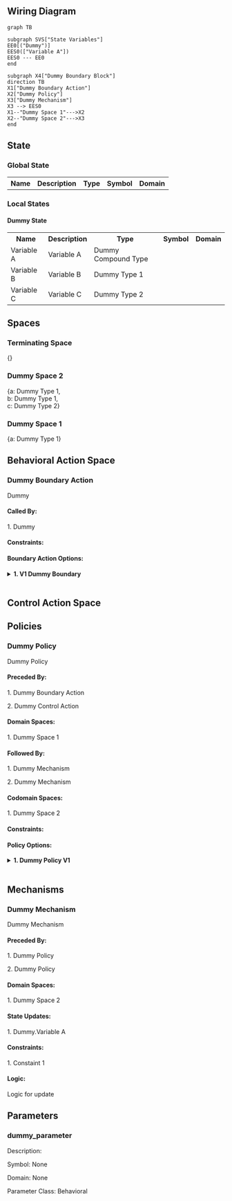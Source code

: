 ## Wiring Diagram

```mermaid
graph TB

subgraph SVS["State Variables"]
EE0[("Dummy")]
EES0(["Variable A"])
EES0 --- EE0
end

subgraph X4["Dummy Boundary Block"]
direction TB
X1["Dummy Boundary Action"]
X2["Dummy Policy"]
X3["Dummy Mechanism"]
X3 --> EES0
X1--"Dummy Space 1"--->X2
X2--"Dummy Space 2"--->X3
end
```

## State
<h3>Global State</h3><table>
      <tr>
        <th>Name</th>
        <th>Description</th>
        <th>Type</th>
        <th>Symbol</th>
        <th>Domain</th>
      </tr></table><h3>Local States</h3><h4>Dummy State</h4><table>
      <tr>
        <th>Name</th>
        <th>Description</th>
        <th>Type</th>
        <th>Symbol</th>
        <th>Domain</th>
      </tr><tr><td>Variable A</td><td>Variable A</td><td>Dummy Compound Type</td><td></td><td></td></tr><tr><td>Variable B</td><td>Variable B</td><td>Dummy Type 1</td><td></td><td></td></tr><tr><td>Variable C</td><td>Variable C</td><td>Dummy Type 2</td><td></td><td></td></tr></table><h2>Spaces</h2><h3>Terminating Space</h3><p>{}</p><h3>Dummy Space 2</h3><p>{a: Dummy Type 1,<br/>b: Dummy Type 1,<br/>c: Dummy Type 2}</p><h3>Dummy Space 1</h3><p>{a: Dummy Type 1}</p><h2>Behavioral Action Space</h2><h3>Dummy Boundary Action</h3><p>Dummy</p><h4>Called By:</h4>
<p>1. Dummy</p><h4>Constraints:</h4>
<h4>Boundary Action Options:</h4>
<details><summary><b>1. V1 Dummy Boundary</b></summary><p>Description</p><p>Logic: A+B=C</p></details><br/><h2>Control Action Space</h2><h2>Policies</h2><h3>Dummy Policy</h3><p>Dummy Policy</p><h4>Preceded By:</h4>
<p>1. Dummy Boundary Action</p><p>2. Dummy Control Action</p><h4>Domain Spaces:</h4>
<p>1. Dummy Space 1</p><h4>Followed By:</h4>
<p>1. Dummy Mechanism</p><p>2. Dummy Mechanism</p><h4>Codomain Spaces:</h4>
<p>1. Dummy Space 2</p><h4>Constraints:</h4>
<h4>Policy Options:</h4>
<details><summary><b>1. Dummy Policy V1</b></summary><p>V1 Dummy Policy</p><p>Logic: 
Dummy
Dummy
Dummy
</p></details><br/><h2>Mechanisms</h2><h3>Dummy Mechanism</h3><p>Dummy Mechanism</p><h4>Preceded By:</h4>
<p>1. Dummy Policy</p><p>2. Dummy Policy</p><h4>Domain Spaces:</h4>
<p>1. Dummy Space 2</p><h4>State Updates:</h4>
<p>1. Dummy.Variable A</p><h4>Constraints:</h4>
<p>1. Constaint 1
</p><h4>Logic:</h4>
<p>Logic for update</p><h2>Parameters</h2><h3>dummy_parameter</h3><p>Description: </p><p>Symbol: None</p><p>Domain: None</p><p>Parameter Class: Behavioral</p>